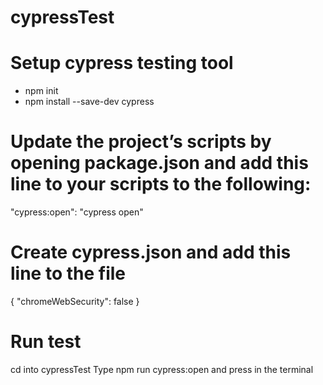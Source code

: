 # cypressTest

# Setup cypress testing tool

- npm init
- npm install --save-dev cypress

# Update the project’s scripts by opening package.json and add this line to your scripts to the following:

"cypress:open": "cypress open"

# Create cypress.json and add this line to the file

{ "chromeWebSecurity": false }

# Run test
cd into cypressTest
Type npm run cypress:open and press in the terminal






